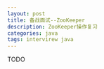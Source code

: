 ```yaml
---
layout: post
title: 备战面试--ZooKeeper
description: ZooKeeper操作复习
categories: java
tags: intervirew java
---
```


TODO